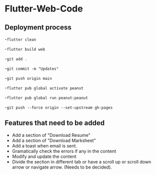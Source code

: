 # Flutter-Web-Code

## Deployment process

-`flutter clean`

-`flutter build web`

-`git add .`

-`git commit -m "Updates"`

-`git push origin main`

-`flutter pub global activate peanut`

-`flutter pub global run peanut:peanut`

-`git push --force origin --set-upstream gh-pages`

## Features that need to be added

- Add a section of "Download Resume"
- Add a section of "Download Marksheet"
- Add a toast when email is sent.
- Gramatically check the errors if any in the content
- Modify and update the content
- Divide the section in different tab or have a scroll up or scroll down arrow or navigate arrow. (Needs to be decided).